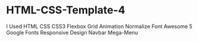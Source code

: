 # HTML-CSS-Template-4

I Used
  HTML
  CSS
  CSS3
  Flexbox
  Grid
  Animation
  Normalize
  Font Awesome 5
  Google Fonts
  Responsive Design
  Navbar Mega-Menu
